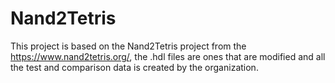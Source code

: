 # Nand2Tetris

This project is based on the Nand2Tetris project from the https://www.nand2tetris.org/, the .hdl files are ones that are modified and all the test and comparison data is created by the organization. 
